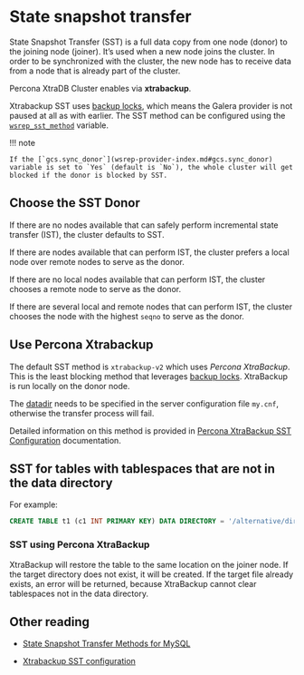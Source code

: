 # State snapshot transfer

State Snapshot Transfer (SST) is a full data copy from one node (donor)
to the joining node (joiner).
It’s used when a new node joins the cluster.
In order to be synchronized with the cluster,
the new node has to receive data from a node
that is already part of the cluster.

Percona XtraDB Cluster enables  via **xtrabackup**.

Xtrabackup SST uses [backup locks](https://www.percona.com/doc/percona-server/8.0/management/backup_locks.html), which means the Galera provider is not paused at all as with  earlier.
The SST method can be configured using the [`wsrep_sst_method`](wsrep-system-index.md#wsrep_sst_method) variable.

!!! note 

    If the [`gcs.sync_donor`](wsrep-provider-index.md#gcs.sync_donor) variable is set to `Yes` (default is `No`), the whole cluster will get blocked if the donor is blocked by SST.

## Choose the SST Donor

If there are no nodes available
that can safely perform incremental state transfer (IST),
the cluster defaults to SST.

If there are nodes available that can perform IST,
the cluster prefers a local node over remote nodes to serve as the donor.

If there are no local nodes available that can perform IST,
the cluster chooses a remote node to serve as the donor.

If there are several local and remote nodes that can perform IST,
the cluster chooses the node with the highest `seqno` to serve as the donor.

## Use Percona Xtrabackup

The default SST method is `xtrabackup-v2` which uses *Percona XtraBackup*.
This is the least blocking method that leverages [backup locks](https://www.percona.com/doc/percona-server/8.0/management/backlocks.html).
XtraBackup is run locally on the donor node.

The [datadir](glossary.md#datadir) needs to be specified in the server configuration file `my.cnf`, otherwise the transfer process will fail.

Detailed information on this method is provided in [Percona XtraBackup SST Configuration](xtrabackup-sst.md#xtrabackup-sst) documentation.

## SST for tables with tablespaces that are not in the data directory

For example:

```sql
CREATE TABLE t1 (c1 INT PRIMARY KEY) DATA DIRECTORY = '/alternative/directory';
```

### SST using Percona XtraBackup

XtraBackup will restore the table to the same location on the joiner node.  If
the target directory does not exist, it will be created.  If the target file
already exists, an error will be returned, because XtraBackup cannot clear
tablespaces not in the data directory.

## Other reading

* [State Snapshot Transfer Methods for MySQL](https://galeracluster.com/library/documentation/sst.html)

* [Xtrabackup SST configuration](xtrabackup-sst.md#xtrabackup-sst)
